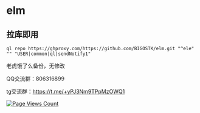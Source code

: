 # elm
## 拉库即用
```
ql repo https://ghproxy.com/https://github.com/BIGOSTK/elm.git "^ele" "" "USER|common|ql|sendNotify1"
```

老虎饿了么备份，无修改

QQ交流群：806316899

tg交流群：https://t.me/+yPJ3Nm9TPpMzOWQ1

[![Page Views Count](https://badges.toozhao.com/badges/01HBA61YFEV5P7W533EQ0NH169/blue.svg)](https://badges.toozhao.com/stats/01HBA61YFEV5P7W533EQ0NH169 "Get your own page views count badge on badges.toozhao.com")
